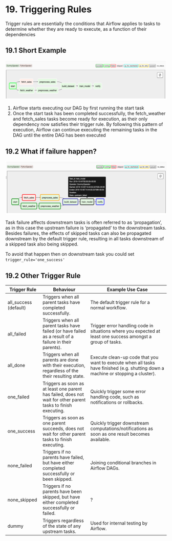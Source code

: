 # 19. Triggering Rules

Trigger rules are essentially the conditions that Airflow applies to tasks to determine whether they are ready to execute, as a function of their dependencies

## 19.1 Short Example

<img src="./imgs/3-dag-branching2.png"/>

1. Airflow starts executing our DAG by first running the start task
2. Once the start task has been completed successfully, the fetch_weather and
   fetch_sales tasks become ready for execution, as their only dependency now satisfies their
   trigger rule. By following this pattern of execution, Airflow can continue executing the remaining tasks in the DAG until the entire DAG has been executed

## 19.2 What if failure happen?

<img src="./imgs/4-dag-branching-failed.png"/>

Task failure affects downstream tasks is often referred to as ‘propagation’, as in this case the upstream failure is ‘propagated’ to the downstream tasks. Besides failures, the effects of skipped tasks can also be propagated
downstream by the default trigger rule, resulting in all tasks downstream of a skipped task
also being skipped.

To avoid that happen then on downstream task you could set `trigger_rule='one_success'`

## 19.2 Other Trigger Rule

| Trigger Rule          | Behaviour                                                                                                     | Example Use Case                                                                                                                  |
| --------------------- | ------------------------------------------------------------------------------------------------------------- | --------------------------------------------------------------------------------------------------------------------------------- |
| all_success (default) | Triggers when all parent tasks have completed successfully.                                                   | The default trigger rule for a normal workflow.                                                                                   |
| all_failed            | Triggers when all parent tasks have failed (or have failed as a result of a failure in their parents).        | Trigger error handling code in situations where you expected at least one success amongst a group of tasks.                       |
| all_done              | Triggers when all parents are done with their execution, regardless of the their resulting state.             | Execute clean-up code that you want to execute when all tasks have finished (e.g. shutting down a machine or stopping a cluster). |
| one_failed            | Triggers as soon as at least one parent has failed, does not wait for other parent tasks to finish executing. | Quickly trigger some error handling code, such as notifications or rollbacks.                                                     |
| one_success           | Triggers as soon as one parent succeeds, does not wait for other parent tasks to finish executing.            | Quickly trigger downstream computations/notifications as soon as one result becomes available.                                    |
| none_failed           | Triggers if no parents have failed, but have either completed successfully or been skipped.                   | Joining conditional branches in Airflow DAGs.                                                                                     |
| none_skipped          | Triggers if no parents have been skipped, but have either completed successfully or failed.                   | ?                                                                                                                                 |
| dummy                 | Triggers regardless of the state of any upstream tasks.                                                       | Used for internal testing by Airflow.                                                                                             |
